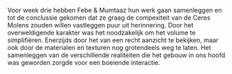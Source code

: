 Voor week drie hebben Febe & Mumtaaz hun werk gaan samenleggen en tot de conclussie gekomen dat ze graag de compexiteit van de Ceres Molens zouden willen vastleggen puur uit herinnering. Door het overweldigende karakter was het noodzakelijk om het volume te simplifiëren. Enerzijds door het van een recht aanzicht te bekijken, maar ook door de materialen en texturen nog grotendeels weg te laten. Het samenleggen van de verschillende realiteiten die het gebouw in ons hoofd was geworden zorgde voor een boeiende interactie.
